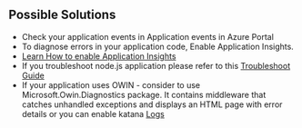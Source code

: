 ## Possible Solutions

* Check your application events in Application events in Azure Portal
* To diagnose errors in your application code, Enable Application Insights.
* [Learn How to enable Application Insights](https://azure.microsoft.com/en-us/documentation/articles/app-insights-overview "Application Insights - introduction")
* If you troubleshoot node.js application please refer to this [Troubleshoot Guide](https://docs.microsoft.com/en-us/azure/app-service-web/app-service-web-nodejs-best-practices-and-troubleshoot-guide) 
* If your application uses OWIN - consider to use Microsoft.Owin.Diagnostics package. It contains middleware that catches unhandled exceptions and displays an HTML page with error details or you can enable katana [Logs](http://katanaproject.codeplex.com/wikipage?title=Debugging&referringTitle=Documentation)
